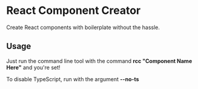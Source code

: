 # React Component Creator

Create React components with boilerplate without the hassle.

## Usage

Just run the command line tool with the command **rcc "Component Name Here"** and you're set!

To disable TypeScript, run with the argument **--no-ts**
